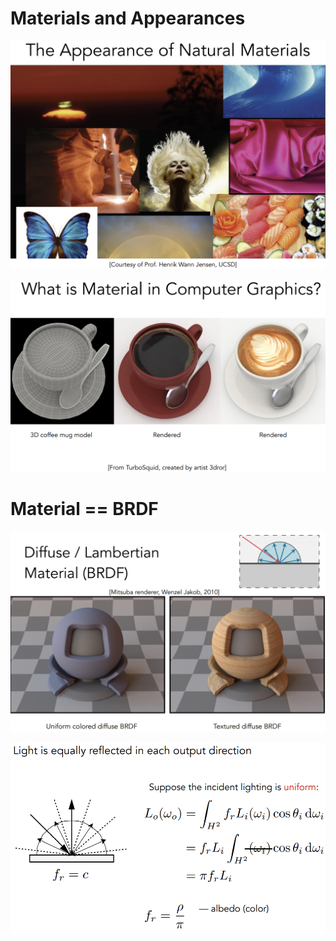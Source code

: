  

#  Materials and Appearances

![image-20210504205030886](Media/Untitled/image-20210504205030886.png)

![image-20210504205104599](Media/Untitled/image-20210504205104599.png)

# Material == BRDF

![image-20210504205602598](Media/Untitled/image-20210504205602598.png)

![image-20210504205628267](Media/Untitled/image-20210504205628267.png)

